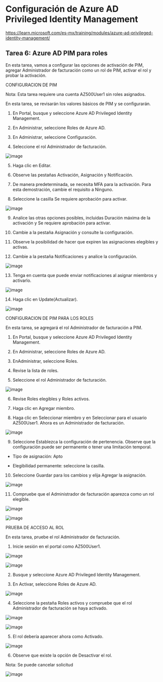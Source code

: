# Configuración de Azure AD Privileged Identity Management

https://learn.microsoft.com/es-mx/training/modules/azure-ad-privileged-identity-management/

## Tarea 6: Azure AD PIM para roles

En esta tarea, vamos a configurar las opciones de activación de PIM, agregar Administrador de facturación como un rol de PIM, activar el rol y probar la activación.

CONFIGURACION DE PIM

Nota: Esta tarea requiere una cuenta AZ500User1 sin roles asignados.

En esta tarea, se revisarán los valores básicos de PIM y se configurarán.

1. En Portal, busque y seleccione Azure AD Privileged Identity Management.

2. En Administrar, seleccione Roles de Azure AD.

3. En Administrar, seleccione Configuración.

4. Seleccione el rol Administrador de facturación.

![image](https://user-images.githubusercontent.com/110675810/189480180-fc027c5e-8420-4dea-93c0-df8d5fb0f6c6.png)

5. Haga clic en Editar.

6. Observe las pestañas Activación, Asignación y Notificación.

7. De manera predeterminada, se necesita MFA para la activación. Para esta demostración, cambie el requisito a Ninguno.

8. Seleccione la casilla Se requiere aprobación para activar.

![image](https://user-images.githubusercontent.com/110675810/189480302-963ee2be-abaf-4789-b52f-dcbb53f2fca1.png)

9. Analice las otras opciones posibles, incluidas Duración máxima de la activación y Se requiere aprobación para activar.

10. Cambie a la pestaña Asignación y consulte la configuración.

11. Observe la posibilidad de hacer que expiren las asignaciones elegibles y activas.

12. Cambie a la pestaña Notificaciones y analice la configuración.

![image](https://user-images.githubusercontent.com/110675810/189480363-711e62ee-8b43-45ae-a528-c5d6624ecfcf.png)

13. Tenga en cuenta que puede enviar notificaciones al asignar miembros y activarlo.

![image](https://user-images.githubusercontent.com/110675810/189480415-53bd64fb-7f5c-499d-abca-60a03d80ad68.png)

14. Haga clic en Update(Actualizar).

![image](https://user-images.githubusercontent.com/110675810/189480437-c6487abd-813c-4020-8d4f-57c32202f6d5.png)


CONFIGURACION DE PIM PARA LOS ROLES 

En esta tarea, se agregará el rol Administrador de facturación a PIM.

1. En Portal, busque y seleccione Azure AD Privileged Identity Management.

2. En Administrar, seleccione Roles de Azure AD.

3. EnAdministrar, seleccione Roles.

4. Revise la lista de roles.

5. Seleccione el rol Administrador de facturación.

![image](https://user-images.githubusercontent.com/110675810/189480594-3cc90b98-c2d2-4f74-831b-617e526c06d0.png)

6. Revise Roles elegibles y Roles activos.

7. Haga clic en Agregar miembro.

8. Haga clic en Seleccionar miembro y en Seleccionar para el usuario AZ500User1. Ahora es un Administrador de facturación.

![image](https://user-images.githubusercontent.com/110675810/189480723-1222a32b-74a1-4278-ab41-11c132cc73e2.png)

9. Seleccione Establezca la configuración de pertenencia. Observe que la configuración puede ser permanente o tener una limitación temporal.

- Tipo de asignación: Apto

- Elegibilidad permanente: seleccione la casilla.

10. Seleccione Guardar para los cambios y elija Agregar la asignación.

![image](https://user-images.githubusercontent.com/110675810/189480762-25978556-25b4-4119-95eb-6e09b43d9ade.png)

11. Compruebe que el Administrador de facturación aparezca como un rol elegible.

![image](https://user-images.githubusercontent.com/110675810/189480802-5254efb2-e748-493d-b1be-012be2f9e515.png)

![image](https://user-images.githubusercontent.com/110675810/189481087-6dada50f-b35b-4526-a0ba-589422cb4164.png)


PRUEBA DE ACCESO AL ROL

En esta tarea, pruebe el rol Administrador de facturación.

1. Inicie sesión en el portal como AZ500User1.

![image](https://user-images.githubusercontent.com/110675810/189481860-6bdf2ca8-f53c-435a-9f95-b6f8bd8a73ff.png)

![image](https://user-images.githubusercontent.com/110675810/189482095-69443df7-8ad4-447d-b4f1-24b776346fa1.png)

2. Busque y seleccione Azure AD Privileged Identity Management.

3. En Activar, seleccione Roles de Azure AD.

![image](https://user-images.githubusercontent.com/110675810/189482209-b456c3c0-46d8-42ee-8b97-9c689a84a60e.png)

4. Seleccione la pestaña Roles activos y compruebe que el rol Administrador de facturación se haya activado.

![image](https://user-images.githubusercontent.com/110675810/191138942-429a967e-ec1e-481a-aefa-ac1c7ea42a45.png)

![image](https://user-images.githubusercontent.com/110675810/189482252-4e1ae2c7-1103-4855-8176-cf478823734f.png)

5. El rol debería aparecer ahora como Activado.

![image](https://user-images.githubusercontent.com/110675810/189482277-60219f16-5aee-463a-914a-5cc370cb03ba.png)

6. Observe que existe la opción de Desactivar el rol.

Nota: Se puede cancelar solicitud

![image](https://user-images.githubusercontent.com/110675810/191139356-ee308fc9-f729-4e20-9372-932bcbf9d34a.png)

